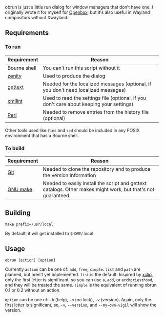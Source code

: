 obrun is just a little run dialog for window managers that don't have one.  I originally wrote it for myself for [Openbox](http://openbox.org/), but it's also useful in Wayland compositors without Xwayland.

## Requirements

[gettext]: https://www.gnu.org/software/gettext/
[Git]: https://git-scm.com/
[GNU Make]: https://www.gnu.org/software/make/
[Perl]: https://www.perl.org/
[xmllint]: http://xmlsoft.org/
[zenity]: https://wiki.gnome.org/Projects/Zenity

### To run

Requirement  | Reason
-------------|-----------------------------------------------------------------
Bourne shell | You can't run this script without it
[zenity]     | Used to produce the dialog
[gettext]    | Needed for the localized messages (optional, if you don't need localized messages)
[xmllint]    | Used to read the settings file (optional, if you don't care about keeping your settings)
[Perl]       | Needed to remove entries from the history file (optional)

Other tools used like `find` and `sed` should be included in any POSIX environment that has a Bourne shell.

### To build

Requirement  | Reason
-------------|-----------------------------------------------------------------
[Git]        | Needed to clone the repository and to produce the version information
[GNU make]   | Needed to easily install the script and gettext catalogs. Other makes might work, but that's not guaranteed.

## Building

`make prefix=/usr/local`

By default, it will get installed to `$HOME`/.local

## Usage

`obrun [action] [option]`

Currently `action` can be one of: `add`, `free`, `simple`. `list` and `path` are planned, but aren't yet implemented.  `list` is the default.  Inspired by [xclip](https://github.com/astrand/xclip/), only the first letter is significant, so you can use `a`, `add`, or `archpriesthood`, and they will be treated the same. `simple` is the equivalent of running obrun 0.1 or 0.2 without an action.

`option` can be one of: `-h` (help), `-n` (no lock), `-v` (version).  Again, only the first letter is significant, so, `-v`, `--version`, and `--my-own-vigil` will show the version.
